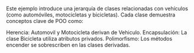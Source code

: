 Este ejemplo introduce una jerarquía de clases relacionadas con vehículos (como automóviles, motocicletas y bicicletas). Cada clase demuestra conceptos clave de POO como:

Herencia: Automovil y Motocicleta derivan de Vehiculo.
Encapsulación: La clase Bicicleta utiliza atributos privados.
Polimorfismo: Los métodos encender se sobrescriben en las clases derivadas.